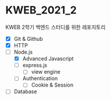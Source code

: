 # KWEB_2021_2

KWEB 2학기 백엔드 스터디를 위한 레포지토리

- [x] Git & Github
- [x] HTTP
- [ ] Node.js
    - [x] Advanced Javascript
    - [ ] express.js
        - [ ] view engine
    - [ ] Authentication
        - [ ] Cookie & Session
- [ ] Database
